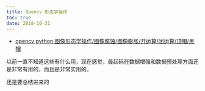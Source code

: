 ```yaml
---
title: Opencv 形态学操作
toc: true
date: 2018-10-31
---
```




- [opencv python 图像形态学操作/图像腐蚀/图像膨胀/开运算/闭运算/顶帽/黑帽](https://segmentfault.com/a/1190000015650320)


以前一直不知道这些有什么用，现在感觉，最起码在数据增强和数据预处理方面还是非常有用的，而且是非常实用的。

还是要总结进来的
